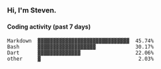 ### Hi, I'm Steven.

#### Coding activity (past 7 days)
```
Markdown  ▓▓▓▓▓▓▓▓▓▓▓▓▓▓▓▓▓▓▓▓▓▓▓▓▓▓▓▓▓▓  45.74%
Bash      ▓▓▓▓▓▓▓▓▓▓▓▓▓▓▓▓▓▓▓             30.17%
Dart      ▓▓▓▓▓▓▓▓▓▓▓▓▓▓                  22.06%
other     ▓                                2.03%
```
